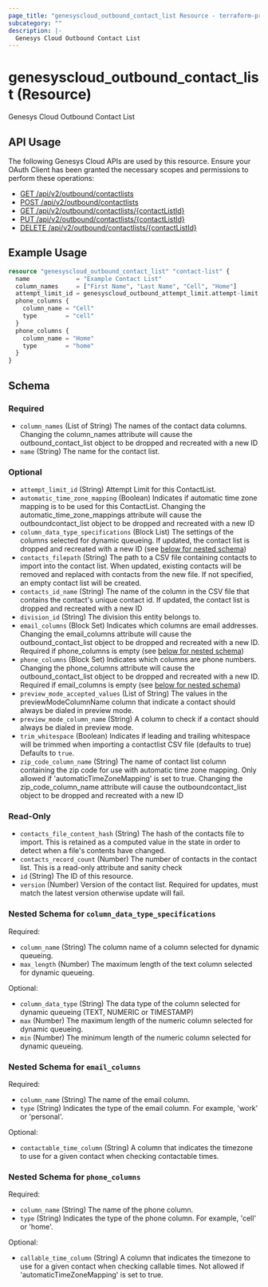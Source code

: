 ```yaml
---
page_title: "genesyscloud_outbound_contact_list Resource - terraform-provider-genesyscloud"
subcategory: ""
description: |-
  Genesys Cloud Outbound Contact List
---
```

# genesyscloud_outbound_contact_list (Resource)

Genesys Cloud Outbound Contact List

## API Usage
The following Genesys Cloud APIs are used by this resource. Ensure your OAuth Client has been granted the necessary scopes and permissions to perform these operations:

- [GET /api/v2/outbound/contactlists](https://developer.genesys.cloud/devapps/api-explorer#get-api-v2-outbound-contactlists)
- [POST /api/v2/outbound/contactlists](https://developer.genesys.cloud/devapps/api-explorer#post-api-v2-outbound-contactlists)
- [GET /api/v2/outbound/contactlists/{contactListId}](https://developer.genesys.cloud/devapps/api-explorer#get-api-v2-outbound-contactlists--contactListId-)
- [PUT /api/v2/outbound/contactlists/{contactListId}](https://developer.genesys.cloud/devapps/api-explorer#put-api-v2-outbound-contactlists--contactListId-)
- [DELETE /api/v2/outbound/contactlists/{contactListId}](https://developer.genesys.cloud/devapps/api-explorer#delete-api-v2-outbound-contactlists--contactListId-)

## Example Usage

```terraform
resource "genesyscloud_outbound_contact_list" "contact-list" {
  name             = "Example Contact List"
  column_names     = ["First Name", "Last Name", "Cell", "Home"]
  attempt_limit_id = genesyscloud_outbound_attempt_limit.attempt-limit.id
  phone_columns {
    column_name = "Cell"
    type        = "cell"
  }
  phone_columns {
    column_name = "Home"
    type        = "home"
  }
}
```

<!-- schema generated by tfplugindocs -->
## Schema

### Required

- `column_names` (List of String) The names of the contact data columns. Changing the column_names attribute will cause the outbound_contact_list object to be dropped and recreated with a new ID
- `name` (String) The name for the contact list.

### Optional

- `attempt_limit_id` (String) Attempt Limit for this ContactList.
- `automatic_time_zone_mapping` (Boolean) Indicates if automatic time zone mapping is to be used for this ContactList. Changing the automatic_time_zone_mappings attribute will cause the outboundcontact_list object to be dropped and recreated with a new ID
- `column_data_type_specifications` (Block List) The settings of the columns selected for dynamic queueing. If updated, the contact list is dropped and recreated with a new ID (see [below for nested schema](#nestedblock--column_data_type_specifications))
- `contacts_filepath` (String) The path to a CSV file containing contacts to import into the contact list. When updated, existing contacts will be removed and replaced with contacts from the new file. If not specified, an empty contact list will be created.
- `contacts_id_name` (String) The name of the column in the CSV file that contains the contact's unique contact id. If updated, the contact list is dropped and recreated with a new ID
- `division_id` (String) The division this entity belongs to.
- `email_columns` (Block Set) Indicates which columns are email addresses. Changing the email_columns attribute will cause the outbound_contact_list object to be dropped and recreated with a new ID. Required if phone_columns is empty (see [below for nested schema](#nestedblock--email_columns))
- `phone_columns` (Block Set) Indicates which columns are phone numbers. Changing the phone_columns attribute will cause the outbound_contact_list object to be dropped and recreated with a new ID. Required if email_columns is empty (see [below for nested schema](#nestedblock--phone_columns))
- `preview_mode_accepted_values` (List of String) The values in the previewModeColumnName column that indicate a contact should always be dialed in preview mode.
- `preview_mode_column_name` (String) A column to check if a contact should always be dialed in preview mode.
- `trim_whitespace` (Boolean) Indicates if leading and trailing whitespace will be trimmed when importing a contactlist CSV file (defaults to true) Defaults to `true`.
- `zip_code_column_name` (String) The name of contact list column containing the zip code for use with automatic time zone mapping. Only allowed if 'automaticTimeZoneMapping' is set to true. Changing the zip_code_column_name attribute will cause the outboundcontact_list object to be dropped and recreated with a new ID

### Read-Only

- `contacts_file_content_hash` (String) The hash of the contacts file to import. This is retained as a computed value in the state in order to detect when a file's contents have changed.
- `contacts_record_count` (Number) The number of contacts in the contact list. This is a read-only attribute and sanity check
- `id` (String) The ID of this resource.
- `version` (Number) Version of the contact list. Required for updates, must match the latest version otherwise update will fail.

<a id="nestedblock--column_data_type_specifications"></a>
### Nested Schema for `column_data_type_specifications`

Required:

- `column_name` (String) The column name of a column selected for dynamic queueing.
- `max_length` (Number) The maximum length of the text column selected for dynamic queueing.

Optional:

- `column_data_type` (String) The data type of the column selected for dynamic queueing (TEXT, NUMERIC or TIMESTAMP)
- `max` (Number) The maximum length of the numeric column selected for dynamic queueing.
- `min` (Number) The minimum length of the numeric column selected for dynamic queueing.


<a id="nestedblock--email_columns"></a>
### Nested Schema for `email_columns`

Required:

- `column_name` (String) The name of the email column.
- `type` (String) Indicates the type of the email column. For example, 'work' or 'personal'.

Optional:

- `contactable_time_column` (String) A column that indicates the timezone to use for a given contact when checking contactable times.


<a id="nestedblock--phone_columns"></a>
### Nested Schema for `phone_columns`

Required:

- `column_name` (String) The name of the phone column.
- `type` (String) Indicates the type of the phone column. For example, 'cell' or 'home'.

Optional:

- `callable_time_column` (String) A column that indicates the timezone to use for a given contact when checking callable times. Not allowed if 'automaticTimeZoneMapping' is set to true.

